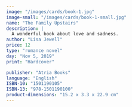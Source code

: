 ```yaml
---
image: "/images/cards/book-1.jpg"
image-small: "/images/cards/book-1-small.jpg"
name: "The Family Upstairs"
description: |
  A wonderful book about love and sadness.
author: "Lisa Jewell"
price: 12
type: "romance novel"
day: "Nov 5, 2019"
print: "Hardcover"

publisher: "Atria Books"
language: "English"
ISBN-10: "1501190105"
ISBN-13: "978-1501190100"
product-dimensions: "15.2 x 3.3 x 22.9 cm"
---
```

